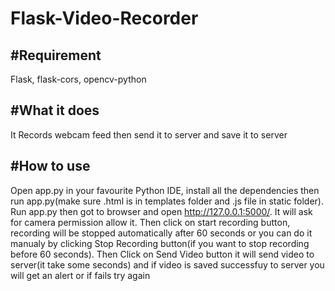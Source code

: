 # Flask-Video-Recorder
## #Requirement
Flask, 
flask-cors,
opencv-python

## #What it does 
It Records webcam feed then send it to server and save it to server

## #How to use
Open app.py in your favourite Python IDE, install all the dependencies then run app.py(make sure .html is in templates folder and .js file in static folder). Run app.py then got to browser and open http://127.0.0.1:5000/. It will ask for camera permission allow it. Then click on start recording button, recording will be stopped automatically after 60 seconds or you can do it manualy by clicking Stop Recording button(if you want to stop recording before 60 seconds). Then Click on Send Video button it will send video to server(it take some seconds) and if video is saved successfuy to server you will get an alert or if fails try again
